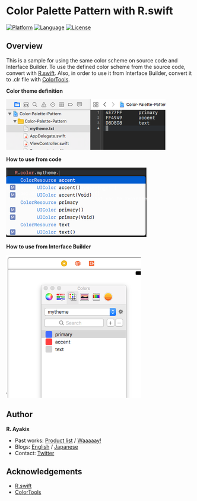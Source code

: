 # Color Palette Pattern with R.swift

[![Platform](http://img.shields.io/badge/platform-ios-blue.svg?style=flat
)](https://developer.apple.com/iphone/index.action)
[![Language](http://img.shields.io/badge/language-swift-brightgreen.svg?style=flat
)](https://developer.apple.com/swift)
[![License](http://img.shields.io/badge/license-MIT-lightgrey.svg?style=flat
)](http://mit-license.org)

## Overview
This is a sample for using the same color scheme on source code and Interface Builder.
To use the defined color scheme from the source code, convert with [R.swift](https://github.com/mac-cain13/R.swift).
Also, in order to use it from Interface Builder, convert it to .clr file with [ColorTools](https://github.com/ramonpoca/ColorTools).

**Color theme definition**

![color](images/color.png)

**How to use from code**

![use_from_code](images/use_from_code.png)

**How to use from Interface Builder**

![use_from_xib](images/use_from_xib.png)

## Author

**R. Ayakix**

- Past works: [Product list](http://ayakix.com/) / [Waaaaay!](http://waaaaay.com/)
- Blogs: [English](https://medium.com/@Ayakix) / [Japanese](http://blog.ayakix.com/)
- Contact: [Twitter](https://twitter.com/ayakix)


## Acknowledgements
- [R.swift](https://github.com/mac-cain13/R.swift)
- [ColorTools](https://github.com/ramonpoca/ColorTools)
